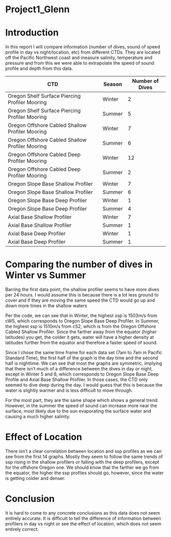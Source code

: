 # Project1_Glenn

# Introduction

In this report I will compare information (number of dives, sound of speed profile in day vs night/location, etc) from different CTDs.  They are located off the Pacific Northwest coast and measure salinity, temperature and pressure and from this we were able to extrapolate the speed of sound profile and depth from this data.


| CTD  | Season | Number of Dives |
| ------------- | ------------- | ------------- | 
| Oregon Shelf Surface Piercing Profiler Mooring  | Winter | 2 |
| Oregon Shelf Surface Piercing Profiler Mooring  | Summer | 5 |
| Oregon Offshore Cabled Shallow Profiler Mooring  | Winter | 7 |
| Oregon Offshore Cabled Shallow Profiler Mooring  | Summer | 6 |
| Oregon Offshore Cabled Deep Profiler Mooring  | Winter | 12 |
| Oregon Offshore Cabled Deep Profiler Mooring  | Summer | 2 |
| Oregon Slope Base Shallow Profiler  | Winter | 7 |
| Oregon Slope Base Shallow Profiler  | Summer | 6 |
| Oregon Slope Base Deep Profiler  | Winter | 1 |
| Oregon Slope Base Deep Profiler  | Summer | 4 |
| Axial Base Shallow Profiler  | Winter | 7 |
| Axial Base Shallow Profiler  | Summer | 1 |
| Axial Base Deep Profiler  | Winter | 1 |
| Axial Base Deep Profiler  | Summer | 1 |


# Comparing the number of dives in Winter vs Summer

Barring the first data point, the shallow profiler seems to have more dives per 24 hours.  I would assume this is because there is a lot less ground to cover and if they are moving the same speed the CTD would go up and down more times in the shallow waters

    

Per the code, we can see that in Winter, the highest ssp is 1503m/s from cW5, which corresponds to Oregon Slope Base Deep Profiler. In Summer, the highest ssp is 1510m/s from cS2, which is from the Oregon Offshore Cabled Shallow Profiler.  Since the farther away from the equator (higher latitudes) you get, the colder it gets, water will have a higher density at latitudes further from the equator and therefore a faster speed of sound.



Since I chose the same time frame for each data set (7am to 7am in Pacific Standard Time), the first half of the graph is the day time and the second half is nighttime.  We can see that most the graphs are symmetric, implying that there isn’t much of a difference between the dives in day or night, except in Winter 5 and 6, which corresponds to Oregon Slope Base Deep Profile and Axial Base Shallow Profiler.  In those cases, the CTD only seemed to dive deep during the day.  I would guess that this is because the water is slightly warmer and is less difficult to move through.


For the most part, they are the same shape which shows a general trend.  However, in the summer the speed of sound can increase more near the surface, most likely due to the sun evaporating the surface water and causing a much higher salinity.


# Effect of Location

There isn’t a clear correlation between location and ssp profiles as we can see from the first 14 graphs.  Mostly they seem to follow the same trends of ssp rising in the shallow profilers or falling with the deep profilers, except for the offshore Oregon one.  We should know that the farther we go from the equator, the higher the ssp profiles should go, however, since the water is getting colder and denser.

# Conclusion

It is hard to come to any concrete conclusions as this data does not seem entirely accurate.  It is difficult to tell the difference of information between profilers in day vs night or see the effect of location, which does not seem entirely correct.
